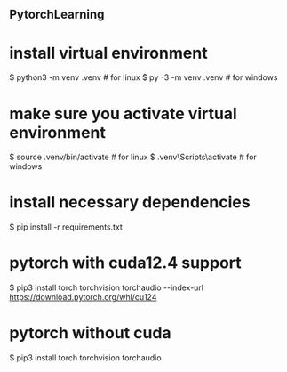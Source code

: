 ## PytorchLearning


# install virtual environment
$ python3 -m venv .venv # for linux
$ py -3 -m venv .venv   # for windows

# make sure you activate virtual environment
$ source .venv/bin/activate # for linux
$ .venv\Scripts\activate # for windows

# install necessary dependencies 
$ pip install -r requirements.txt 

# pytorch with cuda12.4 support

$ pip3 install torch torchvision torchaudio --index-url https://download.pytorch.org/whl/cu124

# pytorch without cuda 

$ pip3 install torch torchvision torchaudio


